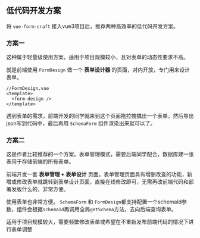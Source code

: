 ## 低代码开发方案

将 `vue-form-craft` 接入vue3项目后，推荐两种高效率的低代码开发方案。

### 方案一

这种属于轻量级使用方案，适用于项目规模较小，且对表单的动态性要求不高。

就是前端使用 `FormDesign` 做一个 **表单设计器** 的页面，对内开放，专门用来设计表单。

```vue
//FormDesign.vue
<template>
  <form-design />
</template>
```

遇到表单的需求，前端开发的同学就来到这个页面拖拉拽搞出一个表单，然后导出json写到代码中，最后再用 `SchemaForm` 组件渲染出来就可以了。



### 方案二

这是作者比较推荐的一个方案。表单管理模式，需要后端同学配合，数据库建一张表用于存储前端的所有表单。

前端开发一套 **表单管理 + 表单设计** 页面。表单管理页面具有增删改查的功能，新增或修改表单就跳转到表单设计页面，直接在线修改即可，无需再改前端代码和部署发版什么的，非常方便。

使用表单也非常方便。 `SchemaForm` 和 `FormDesign`都支持配置一个schemaId参数，组件会根据`schemaId`再调用全局`getSchema`方法，去向后端查询表单。

适用于项目规模较大，需要频繁修改表单或希望在不重新发布前端代码的情况下进行表单调整